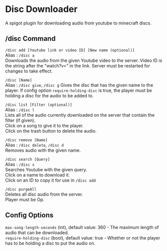 # Disc Downloader
A spigot plugin for downloading audio from youtube to minecraft discs.  

## /disc Command
  
`/disc add [Youtube link or video ID] [New name (optional)]`  
Alias : `/disc a`  
Downloads the audio from the given Youtube video to the server. 
Video ID is the string after the "watch?v=" in the link. 
Server must be restarted for changes to take effect.  

`/disc [Name]`  
Alias : `/disc give`, `/disc g` 
Gives the disc that has the given name to the player.
If config option `require-holding-disc` is true, the player must be holding a disc for the audio to be added to.  

`/disc list [Filter (optional)]`  
Alias : `/disc l`  
Lists all of the audio currently downloaded on the server that contain the filter (if given).  
Click on a song to give it to the player.  
Click on the trash button to delete the audio.  

`/disc remove [Name]`  
Alias : `/disc delete`, `/disc d`  
Removes audio with the given name.  

`/disc search [Query]`  
Alias : `/disc s`  
Searches Youtube with the given query.  
Click on a name to download it.  
Click on an ID to copy it for use in `/disc add`  

`/disc purgeAll`  
Deletes all disc audio from the server.  
Player must be Op.  
  
## Config Options
  
`max-song-length-seconds` (int), default value: 360 - The maximum length of audio that can be downloaded.  
`require-holding-disc` (bool), default value: true - Whether or not the player has to be holding a disc to put the audio on.  
